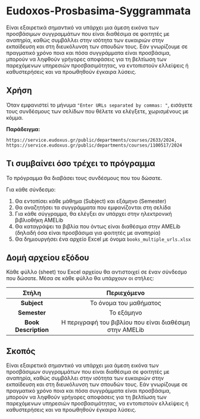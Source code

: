 # Eudoxos-Prosbasima-Syggrammata

Είναι εξαιρετικά σημαντικό να υπάρχει μια άμεση εικόνα των προσβάσιμων συγγραμμάτων που είναι διαθέσιμα σε φοιτητές με αναπηρία, καθώς συμβάλλει στην ισότητα των ευκαιριών στην εκπαίδευση και στη διευκόλυνση των σπουδών τους. Εάν γνωρίζουμε σε πραγματικό χρόνο ποια και πόσα συγγράμματα είναι προσβάσιμα, μπορούν να ληφθούν γρήγορες αποφάσεις για τη βελτίωση των παρεχόμενων υπηρεσιών προσβασιμότητας, να εντοπιστούν ελλείψεις ή καθυστερήσεις και να προωθηθούν έγκαιρα λύσεις.

## Χρήση

Όταν εμφανιστεί το μήνυμα `"Enter URLs separated by commas: "`, εισάγετε τους συνδέσμους των σελίδων που θέλετε να ελέγξετε, χωρισμένους με κόμμα. 

**Παράδειγμα:**
```
https://service.eudoxus.gr/public/departments/courses/2633/2024, https://service.eudoxus.gr/public/departments/courses/1100517/2024
```
## Τι συμβαίνει όσο τρέχει το πρόγραμμα

Το πρόγραμμα θα διαβάσει τους συνδέσμους που του δώσατε.

Για κάθε σύνδεσμο:

1. Θα εντοπίσει κάθε μάθημα (Subject) και εξάμηνο (Semester)
2. Θα αναζητήσει τα συγγράμματα που εμφανίζονται στη σελίδα
3. Για κάθε σύγγραμμα, θα ελέγξει αν υπάρχει στην ηλεκτρονική βιβλιοθήκη AMELib
4. Θα καταγράψει τα βιβλία που όντως είναι διαθέσιμα στην AMELib (δηλαδή όσα είναι προσβάσιμα για φοιτητές με αναπηρία)
5. Θα δημιουργήσει ένα αρχείο Excel με όνομα `books_multiple_urls.xlsx`

## Δομή αρχείου εξόδου

Κάθε φύλλο (sheet) του Excel αρχείου θα αντιστοιχεί σε έναν σύνδεσμο που δώσατε. Μέσα σε κάθε φύλλο θα υπάρχουν οι στήλες:

| Στήλη | Περιεχόμενο |
|:-------:|:-------:|
| **Subject** | Το όνομα του μαθήματος |
| **Semester** | Το εξάμηνο |
| **Book Description** | Η περιγραφή του βιβλίου που είναι διαθέσιμη στην AMELib |

## Σκοπός

Είναι εξαιρετικά σημαντικό να υπάρχει μια άμεση εικόνα των προσβάσιμων συγγραμμάτων που είναι διαθέσιμα σε φοιτητές με αναπηρία, καθώς συμβάλλει στην ισότητα των ευκαιριών στην εκπαίδευση και στη διευκόλυνση των σπουδών τους. Εάν γνωρίζουμε σε πραγματικό χρόνο ποια και πόσα συγγράμματα είναι προσβάσιμα, μπορούν να ληφθούν γρήγορες αποφάσεις για τη βελτίωση των παρεχόμενων υπηρεσιών προσβασιμότητας, να εντοπιστούν ελλείψεις ή καθυστερήσεις και να προωθηθούν έγκαιρα λύσεις.
